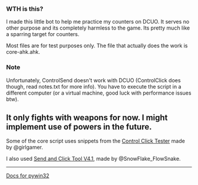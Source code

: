 ### WTH is this?

I made this little bot to help me practice my counters on DCUO. It serves no other purpose and its completely harmless to the game. Its pretty much like a sparring target for counters.

Most files are for test purposes only.
The file that actually does the work is core-ahk.ahk.

### Note

Unfortunately, ControlSend doesn't work with DCUO (ControlClick does though, read notes.txt for more info). You have to execute the script in a different computer (or a virtual machine, good luck with performance issues btw).

It only fights with weapons for now. I might implement use of powers in the future.
------
Some of the core script uses snippets from the [Control Click Tester](https://autohotkey.com/board/topic/82924-basic-controlclick-tester/) made by @girlgamer.

I also used [Send and Click Tool V4.1](https://autohotkey.com/board/topic/95653-send-and-click-tool-v41/), made by @SnowFlake_FlowSnake.

------

[Docs for pywin32](http://timgolden.me.uk/pywin32-docs/contents.html)